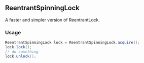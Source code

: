 ## ReentrantSpinningLock
A faster and simpler version of ReentrantLock.

### Usage
```java
ReentrantSpinningLock lock = ReentrantSpinningLock.acquire();
lock.lock();
// do something
lock.unlock();
```
